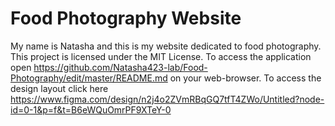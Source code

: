 # Food Photography Website
My name is Natasha and this is my website dedicated to food photography.
This project is licensed under the MIT License.
To access the application open  https://github.com/Natasha423-lab/Food-Photography/edit/master/README.md on your web-browser.
To access the design layout click here https://www.figma.com/design/n2j4o2ZVmRBqGQ7tfT4ZWo/Untitled?node-id=0-1&p=f&t=B6eWQuOmrPF9XTeY-0

